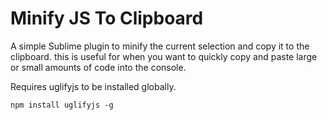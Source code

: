 # Minify JS To Clipboard

A simple Sublime plugin to minify the current selection and copy it to the clipboard. this is useful for when you want to quickly copy and paste large or small amounts of code into the console.


Requires uglifyjs to be installed globally.

	npm install uglifyjs -g

